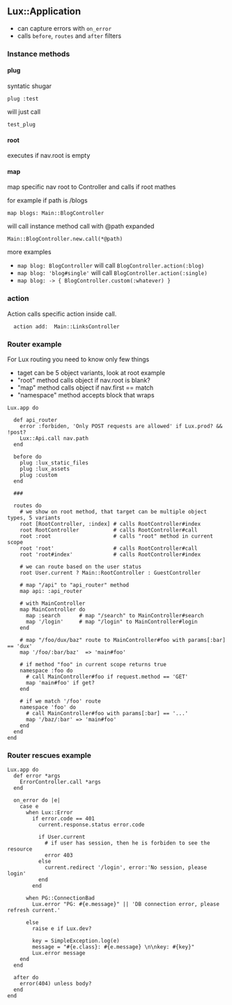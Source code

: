 ## Lux::Application

* can capture errors with `on_error`
* calls `before`, `routes` and `after` filters

### Instance methods

#### plug

syntatic shugar

`plug :test`

will just call

`test_plug`

#### root

executes if nav.root is empty

#### map

map specific nav root to Controller and calls if root mathes

for example if path is /blogs

`map blogs: Main::BlogController`

will call instance method call with @path expanded

`Main::BlogController.new.call(*@path)`

more examples

* `map blog: BlogController` will call `BlogController.action(:blog)`
* `map blog: 'blog#single'` will call `BlogController.action(:single)`
* `map blog: -> { BlogController.custom(:whatever) }`

### action

Action calls specific action inside call.

```
  action add:  Main::LinksController
```

### Router example

For Lux routing you need to know only few things

* taget can be 5 object variants, look at root example
* "root" method calls object if nav.root is blank?
* "map" method calls object if nav.first == match
* "namespace" method accepts block that wraps

```
Lux.app do

  def api_router
    error :forbiden, 'Only POST requests are allowed' if Lux.prod? && !post?
    Lux::Api.call nav.path
  end

  before do
    plug :lux_static_files
    plug :lux_assets
    plug :custom
  end

  ###

  routes do
    # we show on root method, that target can be multiple object types, 5 variants
    root [RootController, :index] # calls RootController#index
    root RootController           # calls RootController#call
    root :root                    # calls "root" method in current scope
    root 'root'                   # calls RootController#call
    root 'root#index'             # calls RootController#index

    # we can route based on the user status
    root User.current ? Main::RootController : GuestController

    # map "/api" to "api_router" method
    map api: :api_router

    # with MainController
    map MainController do
      map :search      # map "/search" to MainController#search
      map '/login'     # map "/login" to MainController#login
    end

    # map "/foo/dux/baz" route to MainController#foo with params[:bar] == 'dux'
    map '/foo/:bar/baz'  => 'main#foo'

    # if method "foo" in current scope returns true
    namespace :foo do
      # call MainController#foo if request.method == 'GET'
      map 'main#foo' if get?
    end

    # if we match '/foo' route
    namespace 'foo' do
      # call MainController#foo with params[:bar] == '...'
      map '/baz/:bar' => 'main#foo'
    end
  end
end
```

### Router rescues example

```
Lux.app do
  def error *args
    ErrorController.call *args
  end

  on_error do |e|
    case e
      when Lux::Error
        if error.code == 401
          current.response.status error.code

          if User.current
            # if user has session, then he is forbiden to see the resource
            error 403
          else
            current.redirect '/login', error:'No session, please login'
          end
        end

      when PG::ConnectionBad
        Lux.error "PG: #{e.message}" || 'DB connection error, please refresh current.'

      else
        raise e if Lux.dev?

        key = SimpleException.log(e)
        message = "#{e.class}: #{e.message} \n\nkey: #{key}"
        Lux.error message
    end
  end

  after do
    error(404) unless body?
  end
end
```